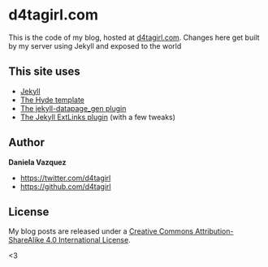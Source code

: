 # d4tagirl.com

This is the code of my blog, hosted at [d4tagirl.com](https://d4tagirl.com). Changes here get built by my server using Jekyll and exposed to the world

## This site uses
* [Jekyll](https://jekyllrb.com/)
* [The Hyde template](http://hyde.getpoole.com)
* [The jekyll-datapage_gen plugin](https://github.com/avillafiorita/jekyll-datapage_gen)
* [The Jekyll ExtLinks plugin](http://ogarkov.com/jekyll/plugins/extlinks/) (with a few tweaks)

## Author

**Daniela Vazquez**
- <https://twitter.com/d4tagirl>
- <https://github.com/d4tagirl>

## License

My blog posts are released under a [Creative Commons Attribution-ShareAlike 4.0 International License](https://creativecommons.org/licenses/by-sa/4.0/).

<3
